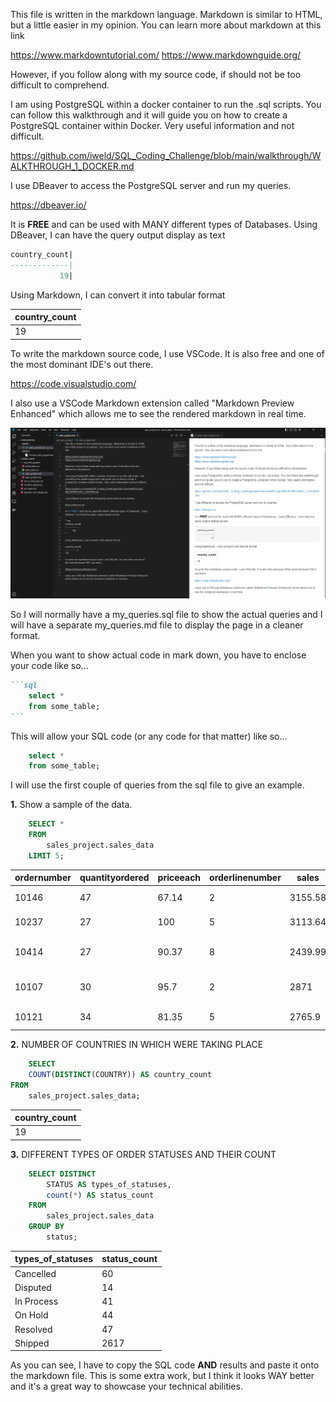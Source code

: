 This file is written in the markdown language.  Markdown is similar to HTML, but a little easier in my opinion.  You can learn more about markdown at this link

https://www.markdowntutorial.com/
https://www.markdownguide.org/

However, if you follow along with my source code, if should not be too difficult to comprehend.

I am using PostgreSQL within a docker container to run the .sql scripts.  You can follow this walkthrough and it will guide you on how to create a PostgreSQL container within Docker.  Very useful information and not difficult.

https://github.com/iweld/SQL_Coding_Challenge/blob/main/walkthrough/WALKTHROUGH_1_DOCKER.md

I use DBeaver to access the PostgreSQL server and run my queries.

https://dbeaver.io/

It is **FREE** and can be used with MANY different types of Databases.  Using DBeaver, I can have the query output display as text

```sql
country_count|
-------------|
           19|
```

Using Markdown, I can convert it into tabular format

country_count|
-------------|
19|

To write the markdown source code, I use VSCode.  It is also free and one of the most dominant IDE's out there.

https://code.visualstudio.com/

I also use a VSCode Markdown extension called "Markdown Preview Enhanced" which allows me to see the rendered markdown in real time.

![alt text](./vscode_screenshot.PNG)

So I will normally have a my_queries.sql file to show the actual queries and I will have a separate my_queries.md file to display the page in a cleaner format.

When you want to show actual code in mark down, you have to enclose your code like so...

````markdown
```sql
	select * 
	from some_table;
```
````

This will allow your SQL code (or any code for that matter) like so...

```sql
	select * 
	from some_table;
```

I will use the first couple of queries from the sql file to give an example.

**1.** Show a sample of the data.

```sql
	SELECT *
	FROM 
		sales_project.sales_data
	LIMIT 5;
```

ordernumber|quantityordered|priceeach|orderlinenumber|sales  |orderdate |status |qtr_id|month_id|year_id|productline|msrp  |productcode|customername      |phone     |addressline1           |addressline2|city    |state |postalcode|country|territory|contactlastname|contactfirstname|dealsize|
-----------|---------------|---------|---------------|-------|----------|-------|------|--------|-------|-----------|------|-----------|------------------|----------|-----------------------|------------|--------|------|----------|-------|---------|---------------|----------------|--------|
10146|             47|    67.14|              2|3155.58|2003-09-03|Shipped|     3|       9|   2003|Motorcycles|    62|S18_3782   |Gift Ideas Corp.  |2035554407|2440 Pompton St.       |[NULL]      |Glendale|CT    |97561     |USA    |NA       |Lewis          |Dan             |Medium  |
10237|             27|      100|              5|3113.64|2004-04-05|Shipped|     2|       4|   2004|Motorcycles|   102|S32_4485   |Vitachrome Inc.   |2125551500|2678 Kingston Rd.      |Suite 101   |NYC     |NY    |10022     |USA    |NA       |Frick          |Michael         |Medium  |
10414|             27|    90.37|              8|2439.99|2005-05-06|On Hold|     2|       5|   2005|Ships      |    99|S700_3962  |Gifts4AllAges.com |6175559555|8616 Spinnaker Dr.     |[NULL]      |Boston  |MA    |51003     |USA    |NA       |Yoshido        |Juri            |Small   |
10107|             30|     95.7|              2|   2871|2003-02-24|Shipped|     1|       2|   2003|Motorcycles|    95|S10_1678   |Land of Toys Inc. |2125557818|897 Long Airport Avenue|[NULL]      |NYC     |NY    |10022     |USA    |NA       |Yu             |Kwai            |Small   |
10121|             34|    81.35|              5| 2765.9|2003-05-07|Shipped|     2|       5|   2003|Motorcycles|    95|S10_1678   |Reims Collectables|26.47.1555|59 rue de l'Abbaye     |[NULL]      |Reims   |[NULL]|51100     |France |EMEA     |Henriot        |Paul            |Small   |

**2.** NUMBER OF COUNTRIES IN WHICH WERE TAKING PLACE

```sql
	SELECT 
	COUNT(DISTINCT(COUNTRY)) AS country_count
FROM 
	sales_project.sales_data;
```

country_count|
-------------|
19|

**3.** DIFFERENT TYPES OF ORDER STATUSES AND THEIR COUNT

```sql
	SELECT DISTINCT
		STATUS AS types_of_statuses,
		count(*) AS status_count
	FROM 
		sales_project.sales_data
	GROUP BY
		status;
```

types_of_statuses|status_count|
-----------------|------------|
Cancelled        |          60|
Disputed         |          14|
In Process       |          41|
On Hold          |          44|
Resolved         |          47|
Shipped          |        2617|

As you can see, I have to copy the SQL code **AND** results and paste it onto the markdown file.  This is some extra work, but I think it looks WAY better and it's a great way to showcase your technical abilities.